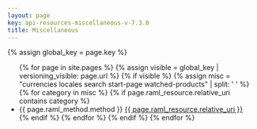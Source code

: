 ```yaml
---
layout: page
key: api-resources-miscellaneous-v-7.3.0
title: Miscellaneous
---
```

{% assign global_key = page.key %}

<ul id="resource-list">
  {% for page in site.pages %}
    {% assign visible = global_key | versioning_visible: page.url %}
    {% if visible %}
      {% assign misc = "currencies locales search start-page watched-products" | split: ' ' %}
        {% for category in misc %}
          {% if page.raml_resource.relative_uri contains category %}
            <li class="resource-entry">
              <span class="http-method http-method-{{ page.raml_method.method | downcase }}">{{ page.raml_method.method }}</span>
              <a href="{{ page.url | prepend: site.baseurl }}">{{ page.raml_resource.relative_uri }}</a>
            </li>
          {% endif %}
        {% endfor %}
      {% endif %}
  {% endfor %}
</ul>

